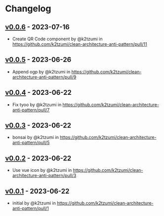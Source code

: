 # Changelog

## [v0.0.6](https://github.com/k2tzumi/clean-architecture-anti-pattern/compare/v0.0.5...v0.0.6) - 2023-07-16
- Create QR Code component by @k2tzumi in https://github.com/k2tzumi/clean-architecture-anti-pattern/pull/11

## [v0.0.5](https://github.com/k2tzumi/clean-architecture-anti-pattern/compare/v0.0.4...v0.0.5) - 2023-06-26
- Append ogp by @k2tzumi in https://github.com/k2tzumi/clean-architecture-anti-pattern/pull/9

## [v0.0.4](https://github.com/k2tzumi/clean-architecture-anti-pattern/compare/v0.0.3...v0.0.4) - 2023-06-22
- Fix tyoo by @k2tzumi in https://github.com/k2tzumi/clean-architecture-anti-pattern/pull/7

## [v0.0.3](https://github.com/k2tzumi/clean-architecture-anti-pattern/compare/v0.0.2...v0.0.3) - 2023-06-22
- bonsai by @k2tzumi in https://github.com/k2tzumi/clean-architecture-anti-pattern/pull/5

## [v0.0.2](https://github.com/k2tzumi/clean-architecture-anti-pattern/compare/v0.0.1...v0.0.2) - 2023-06-22
- Use vue icon by @k2tzumi in https://github.com/k2tzumi/clean-architecture-anti-pattern/pull/3

## [v0.0.1](https://github.com/k2tzumi/clean-architecture-anti-pattern/commits/v0.0.1) - 2023-06-22
- initial by @k2tzumi in https://github.com/k2tzumi/clean-architecture-anti-pattern/pull/1
